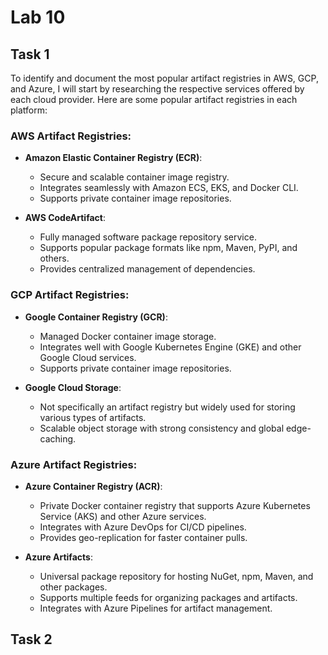 # Lab 10

## Task 1

To identify and document the most popular artifact registries in AWS, GCP, and Azure, I will start by researching the respective services offered by each cloud provider. Here are some popular artifact registries in each platform:

### AWS Artifact Registries:
- **Amazon Elastic Container Registry (ECR)**:
  - Secure and scalable container image registry.
  - Integrates seamlessly with Amazon ECS, EKS, and Docker CLI.
  - Supports private container image repositories.
  
- **AWS CodeArtifact**:
  - Fully managed software package repository service.
  - Supports popular package formats like npm, Maven, PyPI, and others.
  - Provides centralized management of dependencies.

### GCP Artifact Registries:
- **Google Container Registry (GCR)**:
  - Managed Docker container image storage.
  - Integrates well with Google Kubernetes Engine (GKE) and other Google Cloud services.
  - Supports private container image repositories.

- **Google Cloud Storage**:
  - Not specifically an artifact registry but widely used for storing various types of artifacts.
  - Scalable object storage with strong consistency and global edge-caching.

### Azure Artifact Registries:
- **Azure Container Registry (ACR)**:
  - Private Docker container registry that supports Azure Kubernetes Service (AKS) and other Azure services.
  - Integrates with Azure DevOps for CI/CD pipelines.
  - Provides geo-replication for faster container pulls.

- **Azure Artifacts**:
  - Universal package repository for hosting NuGet, npm, Maven, and other packages.
  - Supports multiple feeds for organizing packages and artifacts.
  - Integrates with Azure Pipelines for artifact management.

## Task 2